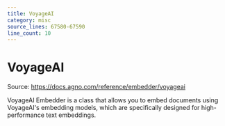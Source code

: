 ```yaml
---
title: VoyageAI
category: misc
source_lines: 67580-67590
line_count: 10
---
```


# VoyageAI
Source: https://docs.agno.com/reference/embedder/voyageai



VoyageAI Embedder is a class that allows you to embed documents using VoyageAI's embedding models, which are specifically designed for high-performance text embeddings.

<Snippet file="embedder-voyageai-reference.mdx" />


